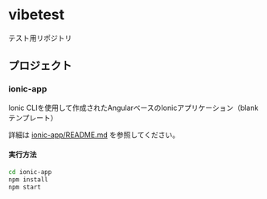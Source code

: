 # vibetest
テスト用リポジトリ

## プロジェクト

### ionic-app
Ionic CLIを使用して作成されたAngularベースのIonicアプリケーション（blankテンプレート）

詳細は [ionic-app/README.md](ionic-app/README.md) を参照してください。

#### 実行方法
```bash
cd ionic-app
npm install
npm start
```
